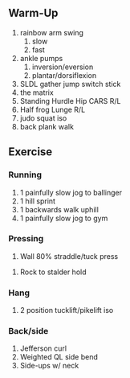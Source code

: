 ## Warm-Up
1. rainbow arm swing 
    1. slow 
    2. fast
1. ankle pumps
    1. inversion/eversion
    2. plantar/dorsiflexion
1. SLDL gather jump switch stick
1. the matrix
1. Standing Hurdle Hip CARS R/L
1. Half frog Lunge R/L
1. judo squat iso
1. back plank walk

## Exercise

### Running
1. 1 painfully slow jog to ballinger
1. 1 hill sprint
1. 1 backwards walk uphill
1. 1 painfully slow jog to gym


### Pressing
1. Wall 80% straddle/tuck press
<!-- 1. elevated press iso -->
1. Rock to stalder hold

### Hang
1. 2 position tucklift/pikelift iso

### Back/side
1. Jefferson curl
1. Weighted QL side bend
1. Side-ups w/ neck

